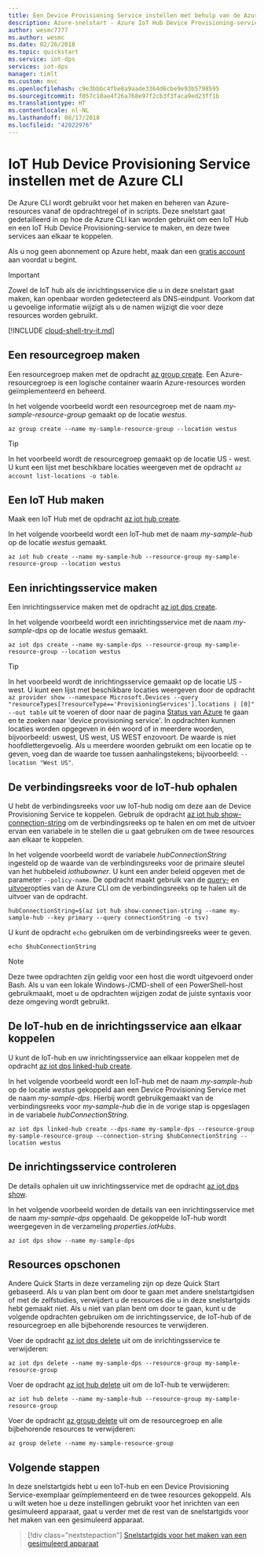 ```yaml
---
title: Een Device Provisioning Service instellen met behulp van de Azure CLI | Microsoft Docs
description: Azure-snelstart - Azure IoT Hub Device Provisioning-service instellen met de Azure CLI
author: wesmc7777
ms.author: wesmc
ms.date: 02/26/2018
ms.topic: quickstart
ms.service: iot-dps
services: iot-dps
manager: timlt
ms.custom: mvc
ms.openlocfilehash: c9e3bbbc4fbe8a9aade3364d6cbe9e93b5798595
ms.sourcegitcommit: f057c10ae4f26a768e97f2cb3f3faca9ed23ff1b
ms.translationtype: HT
ms.contentlocale: nl-NL
ms.lasthandoff: 08/17/2018
ms.locfileid: "42022976"
---
```

# <a name="set-up-the-iot-hub-device-provisioning-service-with-azure-cli"></a>IoT Hub Device Provisioning Service instellen met de Azure CLI

De Azure CLI wordt gebruikt voor het maken en beheren van Azure-resources vanaf de opdrachtregel of in scripts. Deze snelstart gaat gedetailleerd in op hoe de Azure CLI kan worden gebruikt om een IoT Hub en een IoT Hub Device Provisioning-service te maken, en deze twee services aan elkaar te koppelen. 

Als u nog geen abonnement op Azure hebt, maak dan een [gratis account](https://azure.microsoft.com/free/?WT.mc_id=A261C142F) aan voordat u begint.

> [!IMPORTANT]
> Zowel de IoT hub als de inrichtingsservice die u in deze snelstart gaat maken, kan openbaar worden gedetecteerd als DNS-eindpunt. Voorkom dat u gevoelige informatie wijzigt als u de namen wijzigt die voor deze resources worden gebruikt.
>


[!INCLUDE [cloud-shell-try-it.md](../../includes/cloud-shell-try-it.md)]


## <a name="create-a-resource-group"></a>Een resourcegroep maken

Een resourcegroep maken met de opdracht [az group create](/cli/azure/group#az-group-create). Een Azure-resourcegroep is een logische container waarin Azure-resources worden geïmplementeerd en beheerd. 

In het volgende voorbeeld wordt een resourcegroep met de naam *my-sample-resource-group* gemaakt op de locatie *westus*.

```azurecli-interactive 
az group create --name my-sample-resource-group --location westus
```

> [!TIP]
> In het voorbeeld wordt de resourcegroep gemaakt op de locatie US - west. U kunt een lijst met beschikbare locaties weergeven met de opdracht `az account list-locations -o table`.
>
>

## <a name="create-an-iot-hub"></a>Een IoT Hub maken

Maak een IoT Hub met de opdracht [az iot hub create](/cli/azure/iot/hub#az-iot-hub-create).

In het volgende voorbeeld wordt een IoT-hub met de naam *my-sample-hub* op de locatie *westus* gemaakt.  

```azurecli-interactive 
az iot hub create --name my-sample-hub --resource-group my-sample-resource-group --location westus
```

## <a name="create-a-provisioning-service"></a>Een inrichtingsservice maken

Een inrichtingsservice maken met de opdracht [az iot dps create](/cli/azure/iot/dps#az-iot-dps-create). 

In het volgende voorbeeld wordt een inrichtingsservice met de naam *my-sample-dps* op de locatie *westus* gemaakt.  

```azurecli-interactive 
az iot dps create --name my-sample-dps --resource-group my-sample-resource-group --location westus
```

> [!TIP]
> In het voorbeeld wordt de inrichtingsservice gemaakt op de locatie US - west. U kunt een lijst met beschikbare locaties weergeven door de opdracht `az provider show --namespace Microsoft.Devices --query "resourceTypes[?resourceType=='ProvisioningServices'].locations | [0]" --out table` uit te voeren of door naar de pagina [Status van Azure](https://azure.microsoft.com/status/) te gaan en te zoeken naar 'device provisioning service'. In opdrachten kunnen locaties worden opgegeven in één woord of in meerdere woorden, bijvoorbeeld: uswest, US west, US WEST enzovoort. De waarde is niet hoofdlettergevoelig. Als u meerdere woorden gebruikt om een locatie op te geven, voeg dan de waarde toe tussen aanhalingstekens; bijvoorbeeld: `-- location "West US"`.
>


## <a name="get-the-connection-string-for-the-iot-hub"></a>De verbindingsreeks voor de IoT-hub ophalen

U hebt de verbindingsreeks voor uw IoT-hub nodig om deze aan de Device Provisioning Service te koppelen. Gebruik de opdracht [az iot hub show-connection-string](/cli/azure/iot/hub#az-iot-hub-show-connection-string) om de verbindingsreeks op te halen en om met de uitvoer ervan een variabele in te stellen die u gaat gebruiken om de twee resources aan elkaar te koppelen. 

In het volgende voorbeeld wordt de variabele *hubConnectionString* ingesteld op de waarde van de verbindingsreeks voor de primaire sleutel van het hubbeleid *iothubowner*. U kunt een ander beleid opgeven met de parameter `--policy-name`. De opdracht maakt gebruik van de [query-](/cli/azure/query-azure-cli) en [uitvoer](/cli/azure/format-output-azure-cli#tsv-output-format)opties van de Azure CLI om de verbindingsreeks op te halen uit de uitvoer van de opdracht.

```azurecli-interactive 
hubConnectionString=$(az iot hub show-connection-string --name my-sample-hub --key primary --query connectionString -o tsv)
```

U kunt de opdracht `echo` gebruiken om de verbindingsreeks weer te geven.

```azurecli-interactive 
echo $hubConnectionString
```

> [!NOTE]
> Deze twee opdrachten zijn geldig voor een host die wordt uitgevoerd onder Bash. Als u van een lokale Windows-/CMD-shell of een PowerShell-host gebruikmaakt, moet u de opdrachten wijzigen zodat de juiste syntaxis voor deze omgeving wordt gebruikt.
>

## <a name="link-the-iot-hub-and-the-provisioning-service"></a>De IoT-hub en de inrichtingsservice aan elkaar koppelen

U kunt de IoT-hub en uw inrichtingsservice aan elkaar koppelen met de opdracht [az iot dps linked-hub create](/cli/azure/iot/dps/linked-hub#az-iot-dps-linked-hub-create). 

In het volgende voorbeeld wordt een IoT-hub met de naam *my-sample-hub* op de locatie *westus* gekoppeld aan een Device Provisioning Service met de naam *my-sample-dps*. Hierbij wordt gebruikgemaakt van de verbindingsreeks voor *my-sample-hub* die in de vorige stap is opgeslagen in de variabele *hubConnectionString*.

```azurecli-interactive 
az iot dps linked-hub create --dps-name my-sample-dps --resource-group my-sample-resource-group --connection-string $hubConnectionString --location westus
```

## <a name="verify-the-provisioning-service"></a>De inrichtingsservice controleren

De details ophalen uit uw inrichtingsservice met de opdracht [az iot dps show](/cli/azure/iot/dps#az-iot-dps-show).

In het volgende voorbeeld worden de details van een inrichtingsservice met de naam *my-sample-dps* opgehaald. De gekoppelde IoT-hub wordt weergegeven in de verzameling *properties.iotHubs*.

```azurecli-interactive
az iot dps show --name my-sample-dps
```

## <a name="clean-up-resources"></a>Resources opschonen

Andere Quick Starts in deze verzameling zijn op deze Quick Start gebaseerd. Als u van plan bent om door te gaan met andere snelstartgidsen of met de zelfstudies, verwijdert u de resources die u in deze snelstartgids hebt gemaakt niet. Als u niet van plan bent om door te gaan, kunt u de volgende opdrachten gebruiken om de inrichtingsservice, de IoT-hub of de resourcegroep en alle bijbehorende resources te verwijderen.

Voer de opdracht [az iot dps delete](/cli/azure/iot/dps#az-iot-dps-delete) uit om de inrichtingsservice te verwijderen:

```azurecli-interactive
az iot dps delete --name my-sample-dps --resource-group my-sample-resource-group
```
Voer de opdracht [az iot hub delete](/cli/azure/iot/hub#az-iot-hub-delete) uit om de IoT-hub te verwijderen:

```azurecli-interactive
az iot hub delete --name my-sample-hub --resource-group my-sample-resource-group
```

Voer de opdracht [az group delete](/cli/azure/group#az-group-delete) uit om de resourcegroep en alle bijbehorende resources te verwijderen:

```azurecli-interactive
az group delete --name my-sample-resource-group
```

## <a name="next-steps"></a>Volgende stappen

In deze snelstartgids hebt u een IoT-hub en een Device Provisioning Service-exemplaar geïmplementeerd en de twee resources gekoppeld. Als u wilt weten hoe u deze instellingen gebruikt voor het inrichten van een gesimuleerd apparaat, gaat u verder met de rest van de snelstartgids voor het maken van een gesimuleerd apparaat.

> [!div class="nextstepaction"]
> [Snelstartgids voor het maken van een gesimuleerd apparaat](./quick-create-simulated-device.md)

